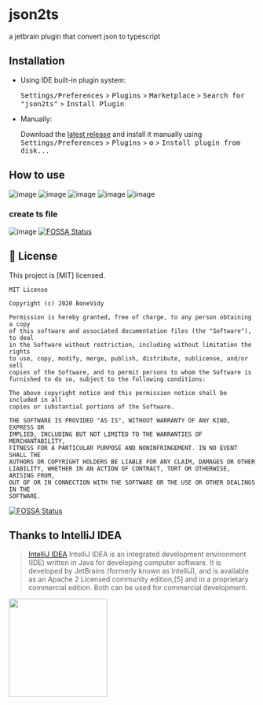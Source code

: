 # json2ts
<!-- Plugin description -->
a jetbrain plugin that convert json to typescript
<!-- Plugin description end -->



## Installation

- Using IDE built-in plugin system:

  <kbd>Settings/Preferences</kbd> > <kbd>Plugins</kbd> > <kbd>Marketplace</kbd> > <kbd>Search for "json2ts"</kbd> >
  <kbd>Install Plugin</kbd>

- Manually:

  Download the [latest release](https://github.com/boneVidy/json2ts/releases/latest) and install it manually using
  <kbd>Settings/Preferences</kbd> > <kbd>Plugins</kbd> > <kbd>⚙️</kbd> > <kbd>Install plugin from disk...</kbd>
  
## How to use
<!-- ![image](https://github.com/boneVidy/json2ts/blob/master/docs/screen.gif) -->
![image](https://github.com/boneVidy/json2ts/blob/master/docs/step1.webp)
![image](https://github.com/boneVidy/json2ts/blob/master/docs/step2.webp)
![image](https://github.com/boneVidy/json2ts/blob/master/docs/step3.webp)
![image](https://github.com/boneVidy/json2ts/blob/master/docs/step4.webp)
![image](https://github.com/boneVidy/json2ts/blob/master/docs/step5.webp)
### create ts file
![image](https://github.com/boneVidy/json2ts/blob/master/docs/tsfile.png)
[![FOSSA Status](https://app.fossa.com/api/projects/git%2Bgithub.com%2FboneVidy%2Fjson2ts.svg?type=shield)](https://app.fossa.com/projects/git%2Bgithub.com%2FboneVidy%2Fjson2ts?ref=badge_shield)

## 📝 License

This project is [MIT] licensed.

```
MIT License

Copyright (c) 2020 BoneVidy

Permission is hereby granted, free of charge, to any person obtaining a copy
of this software and associated documentation files (the "Software"), to deal
in the Software without restriction, including without limitation the rights
to use, copy, modify, merge, publish, distribute, sublicense, and/or sell
copies of the Software, and to permit persons to whom the Software is
furnished to do so, subject to the following conditions:

The above copyright notice and this permission notice shall be included in all
copies or substantial portions of the Software.

THE SOFTWARE IS PROVIDED "AS IS", WITHOUT WARRANTY OF ANY KIND, EXPRESS OR
IMPLIED, INCLUDING BUT NOT LIMITED TO THE WARRANTIES OF MERCHANTABILITY,
FITNESS FOR A PARTICULAR PURPOSE AND NONINFRINGEMENT. IN NO EVENT SHALL THE
AUTHORS OR COPYRIGHT HOLDERS BE LIABLE FOR ANY CLAIM, DAMAGES OR OTHER
LIABILITY, WHETHER IN AN ACTION OF CONTRACT, TORT OR OTHERWISE, ARISING FROM,
OUT OF OR IN CONNECTION WITH THE SOFTWARE OR THE USE OR OTHER DEALINGS IN THE
SOFTWARE.

```

[![FOSSA Status](https://app.fossa.com/api/projects/git%2Bgithub.com%2FboneVidy%2Fjson2ts.svg?type=large)](https://app.fossa.com/projects/git%2Bgithub.com%2FboneVidy%2Fjson2ts?ref=badge_large)

## Thanks to IntelliJ IDEA

> [IntelliJ IDEA](https://en.wikipedia.org/wiki/IntelliJ_IDEA) IntelliJ IDEA is an integrated development environment (IDE) written in Java for developing computer software. It is developed by JetBrains (formerly known as IntelliJ), and is available as an Apache 2 Licensed community edition,[5] and in a proprietary commercial edition. Both can be used for commercial development.

[<img src=".github/jetbrains-variant-3.png" width="200"/>](https://www.jetbrains.com/?from=mirai)